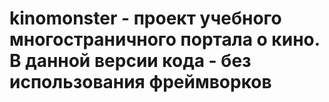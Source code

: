 # kinomonster - проект учебного многостраничного портала о кино. В данной версии кода - без использования фреймворков
